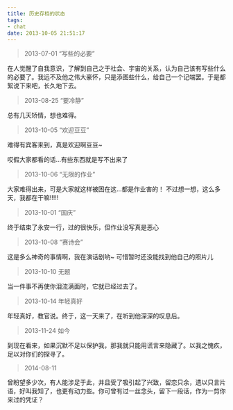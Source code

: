 ```yaml
---
title: 历史存档的状态
tags:
- chat
date: 2013-10-05 21:51:17
---
```

> 2013-07-01 “写些的必要”

在人觉醒了自我意识，了解到自己之于社会、宇宙的关系，认为自己该有写些什么的必要了。我远不及他之伟大豪怀，只是添图些什么，给自己一个记端罢。于是都絮说下来吧，长久地下去。

> 2013-08-25 “要冷静”

总有几天矫情，想也难得。

> 2013-10-05 “欢迎豆豆”

难得有宾客来到，真是欢迎啊豆豆~

哎假大家都看的话…有些东西就是写不出来了

>2013-10-06 “无限的作业”

大家难得出来，可是大家就这样被困在这…都是作业害的！ 不过想一想，这么多天，我都在干嘛!!!!!

> 2013-10-01 “国庆”

终于结束了永安一行，过的很快乐，但作业没写真是恶心

> 2013-10-08 “赛诗会”

这是多么神奇的事情啊，我在演话剧哟~ 可惜暂时还没能找到他自己的照片儿

> 2013-10-10 无题

当一件事不再使你泪流满面时，它就已经过去了。

> 2013-10-14 年轻真好

年轻真好，教官说。终于，这一天来了，在听到他深深的叹息后。

> 2013-11-24 如今

到现在看来，如果沉默不足以保护我，那我就只能用谎言来隐藏了。以我之愧疚，足以对你们的探寻了。
> 2014-08-11 

曾盼望多少次，有人能涉足于此，并且受了吸引起了兴致，留恋只余，遗以只言片语，好叫我知了，也更有动力些。你可曾有过一丝念头，留下一段话，作为一剪你来过的凭证？